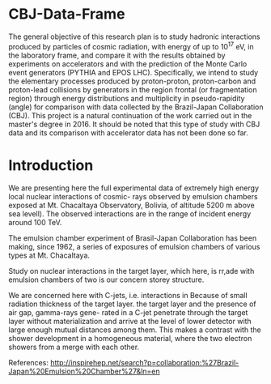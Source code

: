 # CBJ-Data-Frame

The general objective of this research plan is to study hadronic interactions produced by
particles of cosmic radiation, with energy of up to 10$^{17}$ eV, in the laboratory frame, 
and compare it with the results obtained by experiments on accelerators and with the 
prediction of the Monte Carlo event generators (PYTHIA and EPOS LHC). Specifically, we 
intend to study the elementary processes produced by proton-proton, proton-carbon and 
proton-lead collisions by generators in the region frontal (or fragmentation region) 
through energy distributions and multiplicity in pseudo-rapidity (angle) for comparison 
with data collected by the Brazil-Japan Collaboration (CBJ). This project is a natural 
continuation of the work carried out in the master's degree in 2016. It should be noted 
that this type of study with CBJ data and its comparison with accelerator data has not 
been done so far.

# Introduction

We are presenting here the full experimental data of
extremely high energy local nuclear interactions of cosmic-
rays observed by emulsion chambers exposed at Mt. Chacaltaya
Observatory, Bolivia, of altitude 5200 m above sea levell).
The observed interactions are in the range of incident energy
around 100 TeV.

The emulsion chamber experiment of Brasil-Japan Collaboration
has been making, since 1962, a series of exposures of emulsion
chambers of various types at Mt. Chacaltaya.

Study on nuclear interactions in the target layer, which
here, is rr,ade with emulsion chambers of two
is our concern
storey structure.

We are concerned here with C-jets, i.e. interactions in
Because of small radiation thickness of the target layer.
the target layer and the presence of air gap, gamma-rays gene-
rated in a C-jet penetrate through the target layer without
materialization and arrive at the level of lower detector with
large enough mutual distances among them.
This makes a contrast with the shower development in a homogeneous
material, where the two electron showers from a
merge with each other.

References: http://inspirehep.net/search?p=collaboration:%27Brazil-Japan%20Emulsion%20Chamber%27&ln=en
